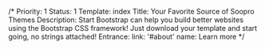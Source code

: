 /*
Priority: 1
Status: 1
Template: index
Title: Your Favorite Source of Soopro Themes
Description: Start Bootstrap can help you build better websites using the Bootstrap CSS framework! Just download your template and start going, no strings attached!
Entrance:
  link: '#about'
  name: Learn more
*/
